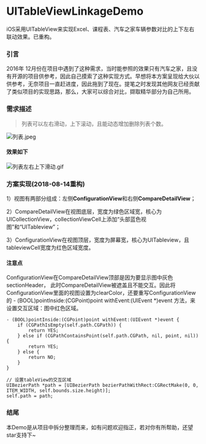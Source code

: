# UITableViewLinkageDemo

iOS采用UITableView来实现Excel、课程表、汽车之家车辆参数对比的上下左右联动效果。已重构。

### 引言

2016年 12月份在项目中遇到了这种需求，当时能参照的效果只有汽车之家，且没有开源的项目供参考，因此自己摸索了这种实现方式。早想将本方案呈现给大伙以供参考，无奈项目一直赶进度，因此拖到了现在。提笔之时发现其他网友已经贡献了类似项目的实现思路，那么，大家可以综合对比，撷取精华部分为自己所用。

### 需求描述

> 列表可以左右滑动，上下滚动，且能动态增加删除列表个数。

![列表.jpeg](http://upload-images.jianshu.io/upload_images/1338824-b1913d0aa37ca25a.jpeg?imageMogr2/auto-orient/strip%7CimageView2/2/w/1240)

#### 效果如下

![列表左右上下滑动.gif](http://upload-images.jianshu.io/upload_images/1338824-46230582665664d3.gif?imageMogr2/auto-orient/strip)

### 方案实现(2018-08-14重构)

1）视图有两部分组成：左侧**ConfigurationView**和右侧**CompareDetailView**；

2）CompareDetailView在视图底层，宽度为绿色区域宽，核心为UICollectionView，collectionViewCell上添加“头部蓝色视图”和“UITableview”；

3）ConfigurationView在视图顶层，宽度为屏幕宽，核心为UITableview，且tableviewCell宽度为红色区域宽度。

#### 注意点
ConfigurationView在CompareDetailView顶部是因为要显示图中灰色sectionHeader，
此时CompareDetailView被遮盖且不能交互。因此将ConfigurationView里面的视图设置为clearColor，还要重写ConfigurationView的 - (BOOL)pointInside:(CGPoint)point withEvent:(UIEvent *)event 方法，来设置交互区域：图中红色区域。

```objc
- (BOOL)pointInside:(CGPoint)point withEvent:(UIEvent *)event {
	if (CGPathIsEmpty(self.path.CGPath)) {
        return YES;
    } else if (CGPathContainsPoint(self.path.CGPath, nil, point, nil)) {
        return YES;
    } else {
        return NO;
    }
}
```


```objc
// 设置tableView的交互区域
UIBezierPath *path = [UIBezierPath bezierPathWithRect:CGRectMake(0, 0, ITEM_WIDTH, self.bounds.size.height)];
self.path = path;
```


### 结尾

本Demo是从项目中拆分整理而来，如有问题欢迎指正，若对你有所帮助，还望star支持下~
